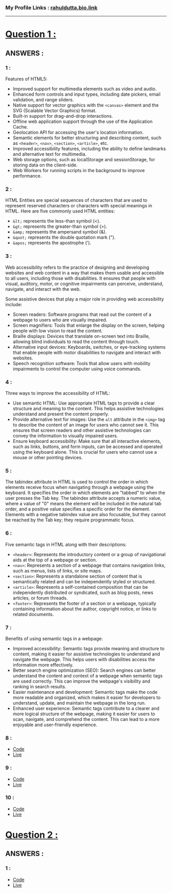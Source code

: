 ### My Profile Links : [rahuldutta.bio.link](https://rahuldutta.bio.link)

---

# [Question 1 :](./questions/01.pdf)
## **ANSWERS :**


### **1 :** 
Features of HTML5:
- Improved support for multimedia elements such as video and audio.
- Enhanced form controls and input types, including date pickers, email validation, and range sliders.
- Native support for vector graphics with the `<canvas>` element and the SVG (Scalable Vector Graphics) format.
- Built-in support for drag-and-drop interactions.
- Offline web application support through the use of the Application Cache.
- Geolocation API for accessing the user's location information.
- Semantic elements for better structuring and describing content, such as `<header>`, `<nav>`, `<section>`, `<article>`, etc.
- Improved accessibility features, including the ability to define landmarks and alternative text for multimedia.
- Web storage options, such as localStorage and sessionStorage, for storing data on the client-side.
- Web Workers for running scripts in the background to improve performance.

### **2 :**
HTML Entities are special sequences of characters that are used to represent reserved characters or characters with special meanings in HTML. Here are five commonly used HTML entities:

- `&lt;` represents the less-than symbol (<).
- `&gt;` represents the greater-than symbol (>).
- `&amp;` represents the ampersand symbol (&).
- `&quot;` represents the double quotation mark (").
- `&apos;` represents the apostrophe (').

### **3 :**
Web accessibility refers to the practice of designing and developing websites and web content in a way that makes them usable and accessible to all users, including those with disabilities. It ensures that people with visual, auditory, motor, or cognitive impairments can perceive, understand, navigate, and interact with the web.

Some assistive devices that play a major role in providing web accessibility include:
- Screen readers: Software programs that read out the content of a webpage to users who are visually impaired.
- Screen magnifiers: Tools that enlarge the display on the screen, helping people with low vision to read the content.
- Braille displays: Devices that translate on-screen text into Braille, allowing blind individuals to read the content through touch.
- Alternative input devices: Keyboards, switches, or eye-tracking systems that enable people with motor disabilities to navigate and interact with websites.
- Speech recognition software: Tools that allow users with mobility impairments to control the computer using voice commands.

### **4 :** 
Three ways to improve the accessibility of HTML:
- Use semantic HTML: Use appropriate HTML tags to provide a clear structure and meaning to the content. This helps assistive technologies understand and present the content properly.
- Provide alternative text for images: Use the `alt` attribute in the `<img>` tag to describe the content of an image for users who cannot see it. This ensures that screen readers and other assistive technologies can convey the information to visually impaired users.
- Ensure keyboard accessibility: Make sure that all interactive elements, such as links, buttons, and form inputs, can be accessed and operated using the keyboard alone. This is crucial for users who cannot use a mouse or other pointing devices.

### **5 :** 
The tabindex attribute in HTML is used to control the order in which elements receive focus when navigating through a webpage using the keyboard. It specifies the order in which elements are "tabbed" to when the user presses the Tab key. The tabindex attribute accepts a numeric value, where a value of "0" means the element will be included in the natural tab order, and a positive value specifies a specific order for the element. Elements with a negative tabindex value are also focusable, but they cannot be reached by the Tab key; they require programmatic focus.

### **6 :** 
Five semantic tags in HTML along with their descriptions:
- `<header>`: Represents the introductory content or a group of navigational aids at the top of a webpage or section.
- `<nav>`: Represents a section of a webpage that contains navigation links, such as menus, lists of links, or site maps.
- `<section>`: Represents a standalone section of content that is semantically related and can be independently styled or structured.
- `<article>`: Represents a self-contained composition that can be independently distributed or syndicated, such as blog posts, news articles, or forum threads.
- `<footer>`: Represents the footer of a section or a webpage, typically containing information about the author, copyright notice, or links to related documents.

### **7 :** 
Benefits of using semantic tags in a webpage:
- Improved accessibility: Semantic tags provide meaning and structure to content, making it easier for assistive technologies to understand and navigate the webpage. This helps users with disabilities access the information more effectively.
- Better search engine optimization (SEO): Search engines can better understand the content and context of a webpage when semantic tags are used correctly. This can improve the webpage's visibility and ranking in search results.
- Easier maintenance and development: Semantic tags make the code more readable and organized, which makes it easier for developers to understand, update, and maintain the webpage in the long run.
- Enhanced user experience: Semantic tags contribute to a clearer and more logical structure of the webpage, making it easier for users to scan, navigate, and comprehend the content. This can lead to a more enjoyable and user-friendly experience.

### **8 :**
- [Code](https://github.com/irahuldutta02/pw-skills-fswd-2.0-assignments/tree/main/003-week-03-media-and-modern-html/1.8)
- [Live](https://irahuldutta02.github.io/pw-skills-fswd-2.0-assignments/003-week-03-media-and-modern-html/1.8)

### **9 :**
- [Code](https://github.com/irahuldutta02/pw-skills-fswd-2.0-assignments/tree/main/003-week-03-media-and-modern-html/1.9)
- [Live](https://irahuldutta02.github.io/pw-skills-fswd-2.0-assignments/003-week-03-media-and-modern-html/1.9)

### **10 :**
- [Code](https://github.com/irahuldutta02/pw-skills-fswd-2.0-assignments/tree/main/003-week-03-media-and-modern-html/1.10)
- [Live](https://irahuldutta02.github.io/pw-skills-fswd-2.0-assignments/003-week-03-media-and-modern-html/1.10)


# [Question 2 :](./questions/02.pdf)
## **ANSWERS :**

### **1 :**
- [Code](https://github.com/irahuldutta02/pw-skills-fswd-2.0-assignments/tree/main/003-week-03-media-and-modern-html/2.1)
- [Live](https://irahuldutta02.github.io/pw-skills-fswd-2.0-assignments/003-week-03-media-and-modern-html/2.1)